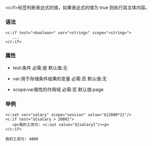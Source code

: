 <c:if>标签判断表达式的值，如果表达式的值为 true 则执行其主体内容。

### 语法
```
<c:if test="<boolean>" var="<string>" scope="<string>">
   ...
</c:if>
```

### 属性
- test:条件
    必需:是
    默认值:无

- var:用于存储条件结果的变量
    必需:否
    默认值:无

- scope:var属性的作用域
	必需:否
    默认值:page

### 举例
```
<c:set var="salary" scope="session" value="${2000*2}"/>
<c:if test="${salary > 2000}">
   <p>我的工资为: <c:out value="${salary}"/><p>
</c:if>

我的工资为: 4000
```
